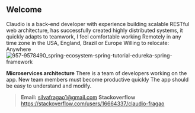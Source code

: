 ## Welcome
Claudio is a back-end developer with experience building scalable RESTful web architecture,
has successfully created highly distributed systems, it quickly adapts to teamwork,
I feel comfortable working Remotely in any time zone in the USA, England, Brazil or Europe
Willing to relocate: Anywhere
![957-9578490_spring-ecosystem-spring-tutorial-edureka-spring-framework](https://user-images.githubusercontent.com/20890022/139587070-8c60ca40-3418-47dd-bc73-e64efd68a2ae.png)


 **Microservices architecture** 
There is a team of developers working on the app.
New team members must become productive quickly
The app should be easy to understand and modify.
> **Email:** silvafragao1@gmail.com **Stackoverflow** https://stackoverflow.com/users/16664337/claudio-fragao
